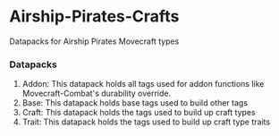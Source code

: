 # Airship-Pirates-Crafts
Datapacks for Airship Pirates Movecraft types

### Datapacks
1. Addon: This datapack holds all tags used for addon functions like Movecraft-Combat's durability override.
2. Base: This datapack holds base tags used to build other tags
3. Craft: This datapack holds the tags used to build up craft types
3. Trait: This datapack holds the tags used to build up craft type traits
